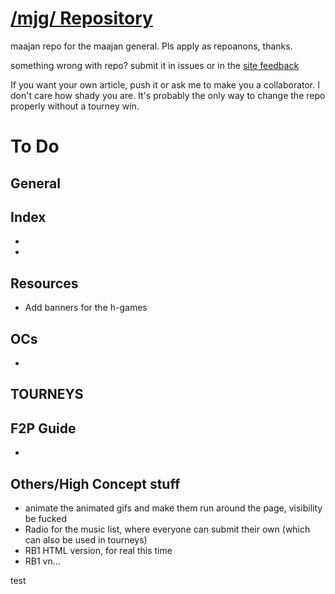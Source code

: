 # [/mjg/ Repository](https://repo.riichi.moe)

maajan repo for the maajan general. Pls apply as repoanons, thanks.

something wrong with repo? submit it in issues or in the [site feedback](https://repo.riichi.moe/feedback.html)

If you want your own article, push it or ask me to make you a collaborator. I don't care how shady you are. It's probably the only way to change the repo properly without a tourney win.


# To Do

## General

## Index
- 
- 

## Resources
- Add banners for the h-games

## OCs
- 

## TOURNEYS

## F2P Guide
- 

## Others/High Concept stuff
- animate the animated gifs and make them run around the page, visibility be fucked
- Radio for the music list, where everyone can submit their own (which can also be used in tourneys)
- RB1 HTML version, for real this time
- RB1 vn...

test